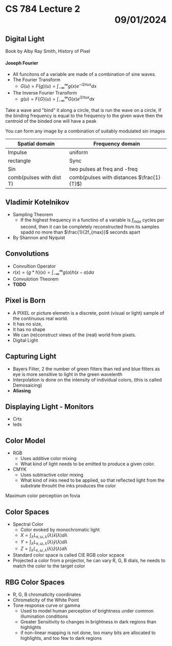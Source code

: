 # CS 784 Lecture 2 <div style="text-align: right;"> 09/01/2024 </div>
## Digital Light
Book by Alby Ray Smith, History of Pixel

#### Joseph Fourier
- All funcitons of a variable are made of a combination of sine waves.
- The Fourier Transform
    * $G(u) = F\{g\}(u) = \int_{-\infty}^{\infty}g(x)e^{-i2\pi u x}dx$
- The Inverse Fourier Transform
    * $g(u) = F\{G\}(u) = \int_{-\infty}^{\infty}G(x)e^{i2\pi u x}dx$

Take a wave and "bind" it along a circle, that is run the wave on a circle, 
If the binding frequency is equal to the frequency to the given wave then the centroid of the binded one will have a peak 


You can form any image by a combination of suitably modulated sin images

| Spatial domain             | Frequency domain                            |
|-----------------           | -------------------                         |
| Impulse                    | uniform                                     |
| rectangle                  | Sync                                        |
| Sin                        | two pulses at freq and -freq                |
| comb(pulses with dist T)   | comb(pulses with distances $\frac{1}{T}$)   |

## Vladimir Kotelnikov 
- Sampling Theorem
    * If the highest frequency in a functino of a variable is $f_{max}$ cycles per second, then it can be completely reconstructed from its samples spadd no more than $\frac{1}{2f_{max}}$ seconds apart
- By Shannon and Nyquist

## Convolutions 
- Convultion Operator
- $r(x) = \{g * h\}(x) = \int_{-\infty}^{\infty}g(\alpha)h(x - \alpha)d\alpha$
- Convulotion Theorem
- __TODO__

## Pixel is Born
- A PIXEL or picture elemetn is a discrete, point (visual or light) sample of the continuous real world.
- It has no size, 
- It has no shape
- We can (re)construct views of the (real) world from pixels.
- Digital Light 

## Capturing Light
- Bayers Filter, 2 the number of green filters than red and blue filters as eye is more sensitive to light in the green wavelenth
- Interpolation is done on the intensity of individual colors, (this is called Demosaicing)
- __Aliasing__

## Displaying Light - Monitors
- Crts
- leds

## Color Model

- RGB
    * Uses additive color mixing
    * What kind of light needs to be emitted to produce a given color.
- CMYK
    * Uses subtractive color mixing
    * What kind of inks need to be applied, so that reflected light from the substrate throuht the inks produces the color

Maximum color perception on fovia
## Color Spaces
- Spectral Color
    * Color evoked by monochromatic light
    * $X=\int_\lambda L_{e, \omega, \lambda}(\lambda)\bar{x}(\lambda)d\lambda$
    * $Y=\int_\lambda L_{e, \omega, \lambda}(\lambda)\bar{y}(\lambda)d\lambda$
    * $Z=\int_\lambda L_{e, \omega, \lambda}(\lambda)\bar{z}(\lambda)d\lambda$
- Standard color space is called CIE RGB color scpace
- Projected a color from a projector, he can vary R, G, B dials, he needs to match the color to the target color

## RBG Color Spaces
- R, G, B chromaticity coordinates
- Chromaticity of the White Point
- Tone response curve or gamma
    * Used to model human perception of brightness under common illumination conditions
    * Greater Sensitivity to changes in brightness in dark regions than highlights
    * if non-linear mapping is not done, too many bits are allocated to highlights, and too few to dark regions
